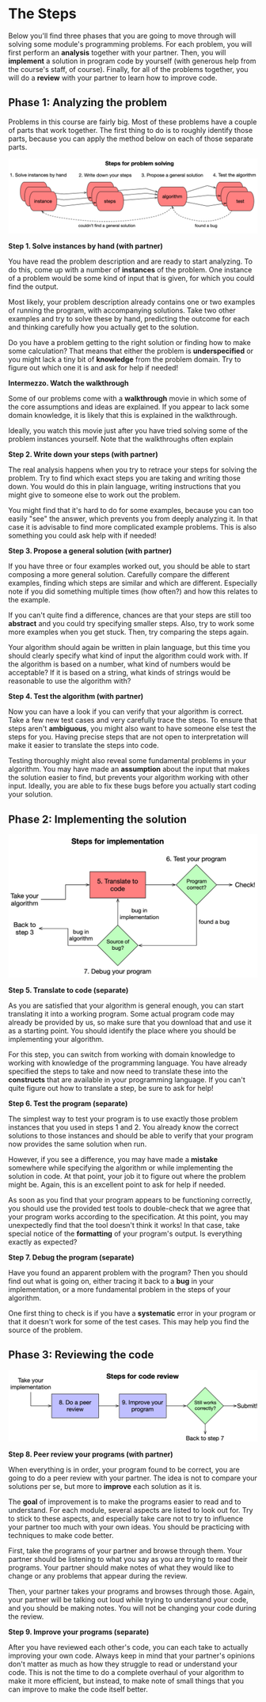 # The Steps

Below you'll find three phases that you are going to move through will solving some module's programming problems. For each problem, you will first perform an **analysis** together with your partner. Then, you will **implement** a solution in program code by yourself (with generous help from the course's staff, of course). Finally, for all of the problems together, you will do a **review** with your partner to learn how to improve code.

## Phase 1: Analyzing the problem

Problems in this course are fairly big. Most of these problems have a couple of parts that work together. The first thing to do is to roughly identify those parts, because you can apply the method below on each of those separate parts.

![](problemsolving.png)

**Step 1. Solve instances by hand (with partner)**

You have read the problem description and are ready to start analyzing. To do this, come up with a number of **instances** of the problem. One instance of a problem would be some kind of input that is given, for which you could find the output.

Most likely, your problem description already contains one or two examples of running the program, with accompanying solutions. Take two other examples and try to solve these by hand, predicting the outcome for each and thinking carefully how you actually get to the solution.

Do you have a problem getting to the right solution or finding how to make some calculation? That means that either the problem is **underspecified** or you might lack a tiny bit of **knowledge** from the problem domain. Try to figure out which one it is and ask for help if needed!

**Intermezzo. Watch the walkthrough**

Some of our problems come with a **walkthrough** movie in which some of the core assumptions and ideas are explained. If you appear to lack some domain knowledge, it is likely that this is explained in the walkthrough.

Ideally, you watch this movie just after you have tried solving some of the problem instances yourself. Note that the walkthroughs often explain 


**Step 2. Write down your steps (with partner)**

The real analysis happens when you try to retrace your steps for solving the problem. Try to find which exact steps you are taking and writing those down. You would do this in plain language, writing instructions that you might give to someone else to work out the problem.

You might find that it's hard to do for some examples, because you can too easily "see" the answer, which prevents you from deeply analyzing it. In that case it is advisable to find more complicated example problems. This is also something you could ask help with if needed!

**Step 3. Propose a general solution (with partner)**

If you have three or four examples worked out, you should be able to start composing a more general solution. Carefully compare the different examples, finding which steps are similar and which are different. Especially note if you did something multiple times (how often?) and how this relates to the example.

If you can't quite find a difference, chances are that your steps are still too **abstract** and you could try specifying smaller steps. Also, try to work some more examples when you get stuck. Then, try comparing the steps again.

Your algorithm should again be written in plain language, but this time you should clearly specify what kind of input the algorithm could work with. If the algorithm is based on a number, what kind of numbers would be acceptable? If it is based on a string, what kinds of strings would be reasonable to use the algorithm with?

**Step 4. Test the algorithm (with partner)**

Now you can have a look if you can verify that your algorithm is correct. Take a few new test cases and very carefully trace the steps. To ensure that steps aren't **ambiguous**, you might also want to have someone else test the steps for you. Having precise steps that are not open to interpretation will make it easier to translate the steps into code.

Testing thoroughly might also reveal some fundamental problems in your algorithm. You may have made an **assumption** about the input that makes the solution easier to find, but prevents your algorithm working with other input. Ideally, you are able to fix these bugs before you actually start coding your solution.

## Phase 2: Implementing the solution

![](implementation.png)

**Step 5. Translate to code (separate)**

As you are satisfied that your algorithm is general enough, you can start translating it into a working program. Some actual program code may already be provided by us, so make sure that you download that and use it as a starting point. You should identify the place where you should be implementing your algorithm.

For this step, you can switch from working with domain knowledge to working with knowledge of the programming language. You have already specified the steps to take and now need to translate these into the **constructs** that are available in your programming language. If you can't quite figure out how to translate a step, be sure to ask for help!

**Step 6. Test the program (separate)**

The simplest way to test your program is to use exactly those problem instances that you used in steps 1 and 2. You already know the correct solutions to those instances and should be able to verify that your program now provides the same solution when run.

However, if you see a difference, you may have made a **mistake** somewhere while specifying the algorithm or while implementing the solution in code. At that point, your job it to figure out where the problem might be. Again, this is an excellent point to ask for help if needed.

As soon as you find that your program appears to be functioning correctly, you should use the provided test tools to double-check that we agree that your program works according to the specification. At this point, you may unexpectedly find that the tool doesn't think it works! In that case, take special notice of the **formatting** of your program's output. Is everything exactly as expected?

**Step 7. Debug the program (separate)**

Have you found an apparent problem with the program? Then you should find out what is going on, either tracing it back to a **bug** in your implementation, or a more fundamental problem in the steps of your algorithm.

One first thing to check is if you have a **systematic** error in your program or that it doesn't work for some of the test cases. This may help you find the source of the problem.

## Phase 3: Reviewing the code

![](codereview.png)

**Step 8. Peer review your programs (with partner)**

When everything is in order, your program found to be correct, you are going to do a peer review with your partner. The idea is not to compare your solutions per se, but more to **improve** each solution as it is.

The **goal** of improvement is to make the programs easier to read and to understand. For each module, several aspects are listed to look out for. Try to stick to these aspects, and especially take care not to try to influence your partner too much with your own ideas. You should be practicing with techniques to make code better.

First, take the programs of your partner and browse through them. Your partner should be listening to what you say as you are trying to read their programs. Your partner should make notes of what they would like to change or any problems that appear during the review.

Then, your partner takes your programs and browses through those. Again, your partner will be talking out loud while trying to understand your code, and you should be making notes. You will not be changing your code during the review.

**Step 9. Improve your programs (separate)**

After you have reviewed each other's code, you can each take to actually improving your own code. Always keep in mind that your partner's opinions don't matter as much as how they struggle to read or understand your code. This is not the time to do a complete overhaul of your algorithm to make it more efficient, but instead, to make note of small things that you can improve to make the code itself better.
